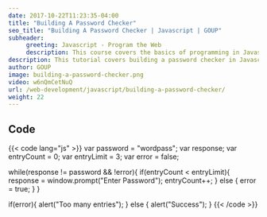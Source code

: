 ```yaml
---
date: 2017-10-22T11:23:35-04:00
title: "Building A Password Checker"
seo_title: "Building A Password Checker | Javascript | GOUP"
subheader:
     greeting: Javascript - Program the Web
     description: This course covers the basics of programming in Javascript. Work your way through the videos/articles and I'll teach you everything you need to know to make your website more responsive!
description: This tutorial covers building a password checker in Javascript.
author: GOUP
image: building-a-password-checker.png
video: w6nQmCetNuQ
url: /web-development/javascript/building-a-password-checker/
weight: 22
---
```


## Code

{{< code lang="js" >}}
var password = "wordpass";
var response;
var entryCount = 0;
var entryLimit = 3;
var error = false;

while(response != password && !error){
     if(entryCount < entryLimit){
          response = window.prompt("Enter Password");
          entryCount++;
     } else {
          error = true;
     }
}

if(error){
     alert("Too many entries");
} else {
     alert("Success");
}
{{< /code >}}